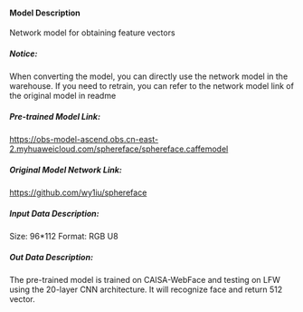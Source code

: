 #### Model Description
Network model for obtaining feature vectors

##### Notice:
When converting the model, you can directly use the network model in the warehouse. If you need to retrain, you can refer to the network model link of the original model in readme

##### Pre-trained Model Link:
https://obs-model-ascend.obs.cn-east-2.myhuaweicloud.com/sphereface/sphereface.caffemodel

##### Original Model Network Link:
https://github.com/wy1iu/sphereface

##### Input Data Description:
Size: 96*112
Format: RGB U8

##### Out Data Description:
The pre-trained model is trained on CAISA-WebFace and testing on LFW using the 20-layer CNN architecture.
It will recognize face and return 512 vector.
